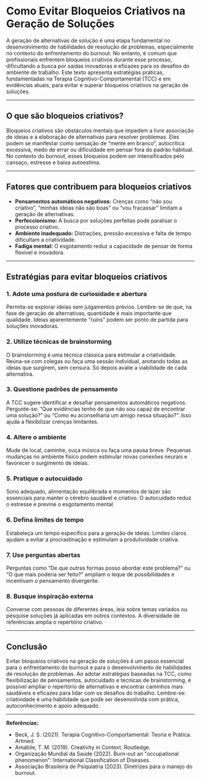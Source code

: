 # Como Evitar Bloqueios Criativos na Geração de Soluções

A geração de alternativas de solução é uma etapa fundamental no desenvolvimento de habilidades de resolução de problemas, especialmente no contexto do enfrentamento do burnout. No entanto, é comum que profissionais enfrentem bloqueios criativos durante esse processo, dificultando a busca por saídas inovadoras e eficazes para os desafios do ambiente de trabalho. Este texto apresenta estratégias práticas, fundamentadas na Terapia Cognitivo-Comportamental (TCC) e em evidências atuais, para evitar e superar bloqueios criativos na geração de soluções.

---

## O que são bloqueios criativos?

Bloqueios criativos são obstáculos mentais que impedem a livre associação de ideias e a elaboração de alternativas para resolver problemas. Eles podem se manifestar como sensação de “mente em branco”, autocrítica excessiva, medo de errar ou dificuldade em pensar fora do padrão habitual. No contexto do burnout, esses bloqueios podem ser intensificados pelo cansaço, estresse e baixa autoestima.

---

## Fatores que contribuem para bloqueios criativos

- **Pensamentos automáticos negativos:** Crenças como “não sou criativo”, “minhas ideias não são boas” ou “vou fracassar” limitam a geração de alternativas.
- **Perfeccionismo:** A busca por soluções perfeitas pode paralisar o processo criativo.
- **Ambiente inadequado:** Distrações, pressão excessiva e falta de tempo dificultam a criatividade.
- **Fadiga mental:** O esgotamento reduz a capacidade de pensar de forma flexível e inovadora.

---

## Estratégias para evitar bloqueios criativos

### 1. **Adote uma postura de curiosidade e abertura**

Permita-se explorar ideias sem julgamentos prévios. Lembre-se de que, na fase de geração de alternativas, quantidade é mais importante que qualidade. Ideias aparentemente “ruins” podem ser ponto de partida para soluções inovadoras.

### 2. **Utilize técnicas de brainstorming**

O brainstorming é uma técnica clássica para estimular a criatividade. Reúna-se com colegas ou faça uma sessão individual, anotando todas as ideias que surgirem, sem censura. Só depois avalie a viabilidade de cada alternativa.

### 3. **Questione padrões de pensamento**

A TCC sugere identificar e desafiar pensamentos automáticos negativos. Pergunte-se: “Que evidências tenho de que não sou capaz de encontrar uma solução?” ou “Como eu aconselharia um amigo nessa situação?”. Isso ajuda a flexibilizar crenças limitantes.

### 4. **Altere o ambiente**

Mude de local, caminhe, ouça música ou faça uma pausa breve. Pequenas mudanças no ambiente físico podem estimular novas conexões neurais e favorecer o surgimento de ideias.

### 5. **Pratique o autocuidado**

Sono adequado, alimentação equilibrada e momentos de lazer são essenciais para manter o cérebro saudável e criativo. O autocuidado reduz o estresse e previne o esgotamento mental.

### 6. **Defina limites de tempo**

Estabeleça um tempo específico para a geração de ideias. Limites claros ajudam a evitar a procrastinação e estimulam a produtividade criativa.

### 7. **Use perguntas abertas**

Perguntas como “De que outras formas posso abordar este problema?” ou “O que mais poderia ser feito?” ampliam o leque de possibilidades e incentivam o pensamento divergente.

### 8. **Busque inspiração externa**

Converse com pessoas de diferentes áreas, leia sobre temas variados ou pesquise soluções já aplicadas em outros contextos. A diversidade de referências amplia o repertório criativo.

---

## Conclusão

Evitar bloqueios criativos na geração de soluções é um passo essencial para o enfrentamento do burnout e para o desenvolvimento de habilidades de resolução de problemas. Ao adotar estratégias baseadas na TCC, como flexibilização de pensamentos, autocuidado e técnicas de brainstorming, é possível ampliar o repertório de alternativas e encontrar caminhos mais saudáveis e eficazes para lidar com os desafios do trabalho. Lembre-se: criatividade é uma habilidade que pode ser desenvolvida com prática, autoconhecimento e apoio adequado.

---

**Referências:**

- Beck, J. S. (2021). Terapia Cognitivo-Comportamental: Teoria e Prática. Artmed.
- Amabile, T. M. (2019). Creativity in Context. Routledge.
- Organização Mundial da Saúde (2022). Burn-out an "occupational phenomenon": International Classification of Diseases.
- Associação Brasileira de Psiquiatria (2023). Diretrizes para o manejo do burnout.